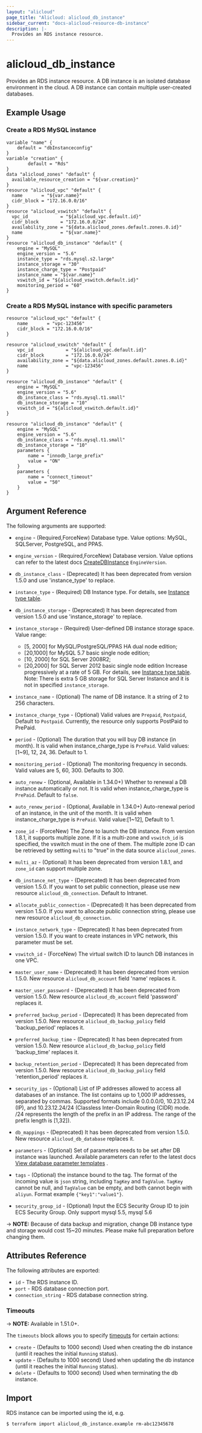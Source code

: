 ```yaml
---
layout: "alicloud"
page_title: "Alicloud: alicloud_db_instance"
sidebar_current: "docs-alicloud-resource-db-instance"
description: |-
  Provides an RDS instance resource.
---
```


# alicloud\_db\_instance

Provides an RDS instance resource. A DB instance is an isolated database
environment in the cloud. A DB instance can contain multiple user-created
databases.

## Example Usage

### Create a RDS MySQL instance

```
variable "name" {
	default = "dbInstanceconfig"
}
variable "creation" {
		default = "Rds"
}
data "alicloud_zones" "default" {
  available_resource_creation = "${var.creation}"
}
resource "alicloud_vpc" "default" {
  name       = "${var.name}"
  cidr_block = "172.16.0.0/16"
}
resource "alicloud_vswitch" "default" {
  vpc_id            = "${alicloud_vpc.default.id}"
  cidr_block        = "172.16.0.0/24"
  availability_zone = "${data.alicloud_zones.default.zones.0.id}"
  name              = "${var.name}"
}
resource "alicloud_db_instance" "default" {
	engine = "MySQL"
	engine_version = "5.6"
	instance_type = "rds.mysql.s2.large"
	instance_storage = "30"
	instance_charge_type = "Postpaid"
	instance_name = "${var.name}"
	vswitch_id = "${alicloud_vswitch.default.id}"
	monitoring_period = "60"
}
```

### Create a RDS MySQL instance with specific parameters

```
resource "alicloud_vpc" "default" {
	name       = "vpc-123456"
	cidr_block = "172.16.0.0/16"
}

resource "alicloud_vswitch" "default" {
	vpc_id            = "${alicloud_vpc.default.id}"
	cidr_block        = "172.16.0.0/24"
	availability_zone = "${data.alicloud_zones.default.zones.0.id}"
	name              = "vpc-123456"
}

resource "alicloud_db_instance" "default" {
	engine = "MySQL"
	engine_version = "5.6"
	db_instance_class = "rds.mysql.t1.small"
	db_instance_storage = "10"
	vswitch_id = "${alicloud_vswitch.default.id}"
}

resource "alicloud_db_instance" "default" {
	engine = "MySQL"
	engine_version = "5.6"
	db_instance_class = "rds.mysql.t1.small"
	db_instance_storage = "10"
	parameters {
		name = "innodb_large_prefix"
		value = "ON"
	}
	parameters {
		name = "connect_timeout"
		value = "50"
	}
}
```

## Argument Reference

The following arguments are supported:

* `engine` - (Required,ForceNew) Database type. Value options: MySQL, SQLServer, PostgreSQL, and PPAS.
* `engine_version` - (Required,ForceNew) Database version. Value options can refer to the latest docs [CreateDBInstance](https://www.alibabacloud.com/help/doc-detail/26228.htm) `EngineVersion`.
* `db_instance_class` - (Deprecated) It has been deprecated from version 1.5.0 and use 'instance_type' to replace.
* `instance_type` - (Required) DB Instance type. For details, see [Instance type table](https://www.alibabacloud.com/help/doc-detail/26312.htm).
* `db_instance_storage` - (Deprecated) It has been deprecated from version 1.5.0 and use 'instance_storage' to replace.
* `instance_storage` - (Required) User-defined DB instance storage space. Value range:
    - [5, 2000] for MySQL/PostgreSQL/PPAS HA dual node edition;
    - [20,1000] for MySQL 5.7 basic single node edition;
    - [10, 2000] for SQL Server 2008R2;
    - [20,2000] for SQL Server 2012 basic single node edition
    Increase progressively at a rate of 5 GB. For details, see [Instance type table](https://www.alibabacloud.com/help/doc-detail/26312.htm).
    Note: There is extra 5 GB storage for SQL Server Instance and it is not in specified `instance_storage`.

* `instance_name` - (Optional) The name of DB instance. It a string of 2 to 256 characters.
* `instance_charge_type` - (Optional) Valid values are `Prepaid`, `Postpaid`, Default to `Postpaid`. Currently, the resource only supports PostPaid to PrePaid.
* `period` - (Optional) The duration that you will buy DB instance (in month). It is valid when instance_charge_type is `PrePaid`. Valid values: [1~9], 12, 24, 36. Default to 1.
* `monitoring_period` - (Optional) The monitoring frequency in seconds. Valid values are 5, 60, 300. Defaults to 300. 
* `auto_renew` - (Optional, Available in 1.34.0+) Whether to renewal a DB instance automatically or not. It is valid when instance_charge_type is `PrePaid`. Default to `false`.
* `auto_renew_period` - (Optional, Available in 1.34.0+) Auto-renewal period of an instance, in the unit of the month. It is valid when instance_charge_type is `PrePaid`. Valid value:[1~12], Default to 1.
* `zone_id` - (ForceNew) The Zone to launch the DB instance. From version 1.8.1, it supports multiple zone.
If it is a multi-zone and `vswitch_id` is specified, the vswitch must in the one of them.
The multiple zone ID can be retrieved by setting `multi` to "true" in the data source `alicloud_zones`.
* `multi_az` - (Optional) It has been deprecated from version 1.8.1, and `zone_id` can support multiple zone.
* `db_instance_net_type` - (Deprecated) It has been deprecated from version 1.5.0. If you want to set public connection, please use new resource `alicloud_db_connection`. Default to Intranet.
* `allocate_public_connection` - (Deprecated) It has been deprecated from version 1.5.0. If you want to allocate public connection string, please use new resource `alicloud_db_connection`.
* `instance_network_type` - (Deprecated) It has been deprecated from version 1.5.0. If you want to create instances in VPC network, this parameter must be set.
* `vswitch_id` - (ForceNew) The virtual switch ID to launch DB instances in one VPC.
* `master_user_name` - (Deprecated) It has been deprecated from version 1.5.0. New resource `alicloud_db_account` field 'name' replaces it.
* `master_user_password`  - (Deprecated) It has been deprecated from version 1.5.0. New resource `alicloud_db_account` field 'password' replaces it.
* `preferred_backup_period`  - (Deprecated) It has been deprecated from version 1.5.0. New resource `alicloud_db_backup_policy` field 'backup_period' replaces it.
* `preferred_backup_time` - (Deprecated) It has been deprecated from version 1.5.0. New resource `alicloud_db_backup_policy` field 'backup_time' replaces it.
* `backup_retention_period` - (Deprecated) It has been deprecated from version 1.5.0. New resource `alicloud_db_backup_policy` field 'retention_period' replaces it.
* `security_ips` - (Optional) List of IP addresses allowed to access all databases of an instance. The list contains up to 1,000 IP addresses, separated by commas. Supported formats include 0.0.0.0/0, 10.23.12.24 (IP), and 10.23.12.24/24 (Classless Inter-Domain Routing (CIDR) mode. /24 represents the length of the prefix in an IP address. The range of the prefix length is [1,32]).
* `db_mappings` - (Deprecated) It has been deprecated from version 1.5.0. New resource `alicloud_db_database` replaces it.
* `parameters` - (Optional) Set of parameters needs to be set after DB instance was launched. Available parameters can refer to the latest docs [View database parameter templates](https://www.alibabacloud.com/help/doc-detail/26284.htm) .
* `tags` - (Optional) the instance bound to the tag. The format of the incoming value is `json` string, including `TagKey` and `TagValue`. `TagKey` cannot be null, and `TagValue` can be empty, and both cannot begin with `aliyun`. Format example `{"key1":"value1"}`.
* `security_group_id` - (Optional) Input the ECS Security Group ID to join ECS Security Group. Only support mysql 5.5, mysql 5.6

-> **NOTE:** Because of data backup and migration, change DB instance type and storage would cost 15~20 minutes. Please make full preparation before changing them.

## Attributes Reference

The following attributes are exported:

* `id` - The RDS instance ID.
* `port` - RDS database connection port.
* `connection_string` - RDS database connection string.

### Timeouts

-> **NOTE:** Available in 1.51.0+.

The `timeouts` block allows you to specify [timeouts](https://www.terraform.io/docs/configuration-0-11/resources.html#timeouts) for certain actions:

* `create` - (Defaults to 1000 second) Used when creating the db instance (until it reaches the initial `Running` status). 
* `update` - (Defaults to 1000 second) Used when updating the db instance (until it reaches the initial `Running` status). 
* `delete` - (Defaults to 1000 second) Used when terminating the db instance. 

## Import

RDS instance can be imported using the id, e.g.

```
$ terraform import alicloud_db_instance.example rm-abc12345678
```